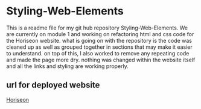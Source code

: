 # Styling-Web-Elements

This is a readme file for my git hub repository Styling-Web-Elements. We are currently on module 1 and working on refactoring html and css code for the Horiseon website. what is going on with the repository is the code was cleaned up as well as grouped together in sections that may make it easier to understand. on top of this, I also worked to remove any repeating code and made the page more dry. nothing was changed within the website itself and all the links and styling are working properly. 

## url for deployed website
[Horiseon](https://soulreaper077.github.io/Styling-web-elements/)